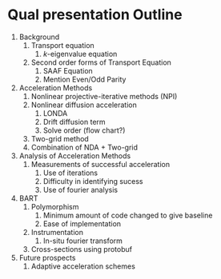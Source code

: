 # Qual presentation Outline

1. Background
    1. Transport equation
        1. _k_-eigenvalue equation
    2. Second order forms of Transport Equation
        1. SAAF Equation
        2. Mention Even/Odd Parity
2. Acceleration Methods
    1. Nonlinear projective-iterative methods (NPI)
    2. Nonlinear diffusion acceleration
        1. LONDA
        2. Drift diffusion term
        3. Solve order (flow chart?)
    3. Two-grid method
    3. Combination of NDA + Two-grid
3. Analysis of Acceleration Methods
    1. Measurements of successful acceleration
        1. Use of iterations
        1. Difficulty in identifying sucess
        3. Use of fourier analysis
4. BART
    1. Polymorphism
        1. Minimum amount of code changed to give baseline
        1. Ease of implementation
    1. Instrumentation
        1. In-situ fourier transform   
    1. Cross-sections using protobuf
5. Future prospects
    1. Adaptive acceleration schemes
